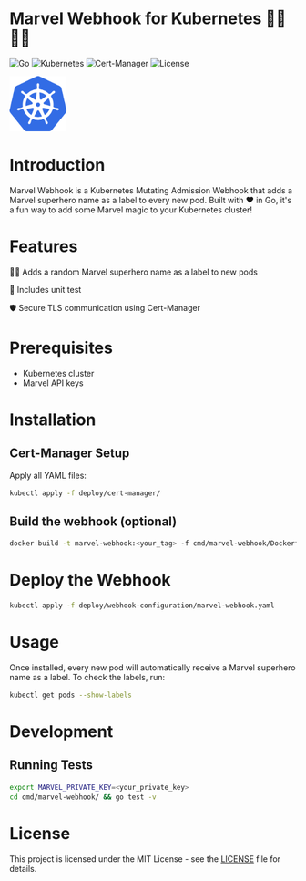 # Marvel Webhook for Kubernetes 🦸‍♂️🦸‍♀️
![Go](https://img.shields.io/badge/Go-1.20.4-blue)
![Kubernetes](https://img.shields.io/badge/Kubernetes-1.27.4-blue)
![Cert-Manager](https://img.shields.io/badge/Cert--Manager-1.13.1-green)
![License](https://img.shields.io/badge/License-MIT-purple)

<img src="https://github.com/kubernetes/kubernetes/raw/master/logo/logo.png" width="100">

# Introduction
Marvel Webhook is a Kubernetes Mutating Admission Webhook that adds a Marvel superhero name as a label to every new pod. Built with ❤️ in Go, it's a fun way to add some Marvel magic to your Kubernetes cluster!

# Features
🦸‍♂️ Adds a random Marvel superhero name as a label to new pods

🧪 Includes unit test

🛡️ Secure TLS communication using Cert-Manager

# Prerequisites
- Kubernetes cluster
- Marvel API keys

# Installation
## Cert-Manager Setup
Apply all YAML files:

```bash
kubectl apply -f deploy/cert-manager/
```

## Build the webhook (optional)
```bash
docker build -t marvel-webhook:<your_tag> -f cmd/marvel-webhook/Dockerfile .
```

# Deploy the Webhook
```bash
kubectl apply -f deploy/webhook-configuration/marvel-webhook.yaml
```

# Usage
Once installed, every new pod will automatically receive a Marvel superhero name as a label. To check the labels, run:

```bash
kubectl get pods --show-labels
```

# Development

## Running Tests

```bash
export MARVEL_PRIVATE_KEY=<your_private_key>
cd cmd/marvel-webhook/ && go test -v
```

# License
This project is licensed under the MIT License - see the [LICENSE](LICENSE) file for details.

